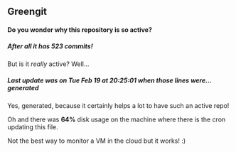 ## Greengit

#### Do you wonder why this repository is so active?

##### After all it has 523 commits!

But is it *really* active? Well...

##### Last update was on Tue Feb 19 at 20:25:01 when those lines were... generated

Yes, generated, because it certainly helps a lot to have such an active repo!

Oh and there was **64%** disk usage on the machine
where there is the cron updating this file.

Not the best way to monitor a VM in the cloud but it works! :)
